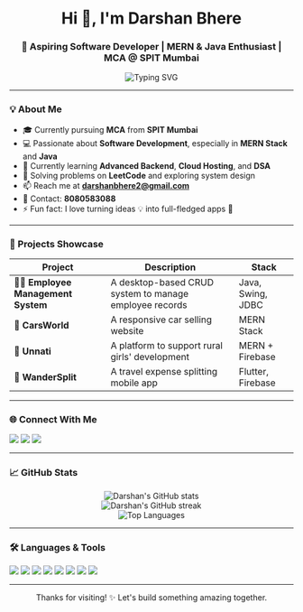 <h1 align="center">Hi 👋, I'm Darshan Bhere</h1>
<h3 align="center">🚀 Aspiring Software Developer | MERN & Java Enthusiast | MCA @ SPIT Mumbai</h3>

<p align="center">
  <img src="https://readme-typing-svg.demolab.com?font=Fira+Code&weight=500&size=24&pause=1000&center=true&vCenter=true&width=600&lines=Passionate+Full+Stack+Developer+%F0%9F%92%BB;Java+%E2%9D%A4+MERN+Stack+Lover;Building+Tech+to+Solve+Real+World+Problems;Let's+Connect+%F0%9F%91%8B" alt="Typing SVG" />
</p>

---

### 💡 About Me
- 🎓 Currently pursuing **MCA** from **SPIT Mumbai**
- 💻 Passionate about **Software Development**, especially in **MERN Stack** and **Java**
- 🌱 Currently learning **Advanced Backend**, **Cloud Hosting**, and **DSA**
- 🧠 Solving problems on **LeetCode** and exploring system design
- 📫 Reach me at **darshanbhere2@gmail.com**
- 📱 Contact: **8080583088**
- ⚡ Fun fact: I love turning ideas 💡 into full-fledged apps 🚀

---

### 🚀 Projects Showcase

| Project | Description | Stack |
|--------|-------------|--------|
| 🧑‍💼 **Employee Management System** | A desktop-based CRUD system to manage employee records | Java, Swing, JDBC |
| 🚗 **CarsWorld** | A responsive car selling website | MERN Stack |
| 🌾 **Unnati** | A platform to support rural girls' development | MERN + Firebase |
| 🧳 **WanderSplit** | A travel expense splitting mobile app | Flutter, Firebase |

---

### 🌐 Connect With Me
<p align="left">
  <a href="mailto:darshanbhere2@gmail.com"><img src="https://img.shields.io/badge/Gmail-D14836?style=for-the-badge&logo=gmail&logoColor=white"/></a>
  <a href="https://www.linkedin.com/in/darshan-bhere-b69a14260/" target="_blank"><img src="https://img.shields.io/badge/LinkedIn-0077B5?style=for-the-badge&logo=linkedin&logoColor=white"/></a>
  <a href="https://leetcode.com/u/darshanbhere_7/"><img src="https://img.shields.io/badge/LeetCode-FFA116?style=for-the-badge&logo=leetcode&logoColor=black" /></a>
</p>

---

### 📈 GitHub Stats

<p align="center">
  <img src="https://github-readme-stats.vercel.app/api?username=darshanbhere&show_icons=true&theme=radical" alt="Darshan's GitHub stats" />
  <br />
  <img src="https://github-readme-streak-stats.herokuapp.com/?user=darshanbhere&theme=radical" alt="Darshan's GitHub streak" />
  <br />
  <img src="https://github-readme-stats.vercel.app/api/top-langs/?username=darshanbhere&layout=compact&theme=radical" alt="Top Languages" />
</p>

---

### 🛠️ Languages & Tools

<p align="left">
  <img src="https://img.shields.io/badge/Java-ED8B00?style=for-the-badge&logo=java&logoColor=white"/>
  <img src="https://img.shields.io/badge/MongoDB-4EA94B?style=for-the-badge&logo=mongodb&logoColor=white"/>
  <img src="https://img.shields.io/badge/Express.js-000000?style=for-the-badge&logo=express&logoColor=white"/>
  <img src="https://img.shields.io/badge/React-61DAFB?style=for-the-badge&logo=react&logoColor=black"/>
  <img src="https://img.shields.io/badge/Node.js-339933?style=for-the-badge&logo=node.js&logoColor=white"/>
  <img src="https://img.shields.io/badge/Firebase-ffca28?style=for-the-badge&logo=firebase&logoColor=black"/>
  <img src="https://img.shields.io/badge/Flutter-02569B?style=for-the-badge&logo=flutter&logoColor=white"/>
  <img src="https://img.shields.io/badge/Git-F05032?style=for-the-badge&logo=git&logoColor=white"/>
</p>

---

<p align="center">Thanks for visiting! ✨ Let's build something amazing together.</p>
